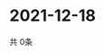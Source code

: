 # 2021-12-18
  共 0条

  <!-- BEGIN -->
  <!-- 最后更新时间Sat Dec 18 2021 03:08:03 GMT+0000 (Coordinated Universal Time) -->
  
  <!-- END -->
  
  